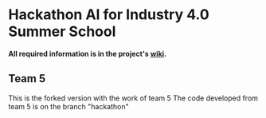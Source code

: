 # Hackathon AI for Industry 4.0 Summer School

**All required information is in the project's [wiki](https://gitlab.emse.fr/ai4industry/hackathon/-/wikis/home).**

## Team 5
This is the forked version with the work of team 5
The code developed from team 5 is on the branch "hackathon"

